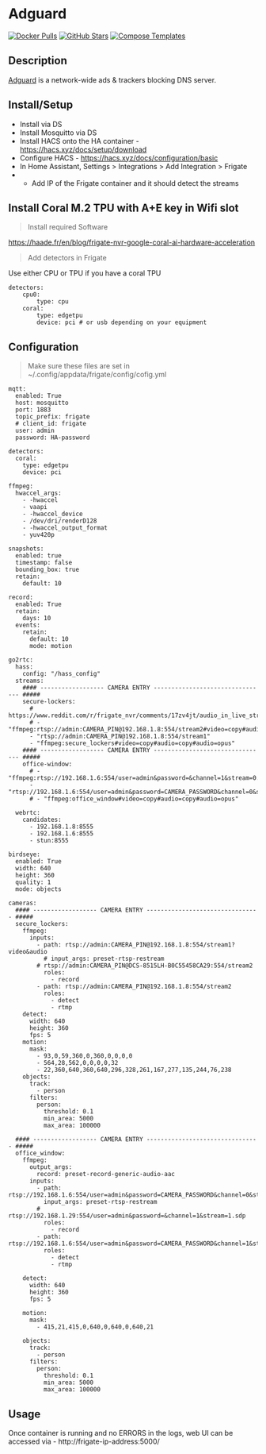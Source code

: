 # Adguard

[![Docker Pulls](https://img.shields.io/docker/pulls/adguard/adguardhome?style=flat-square&color=607D8B&label=docker%20pulls&logo=docker)](https://hub.docker.com/r/adguard/adguardhome)
[![GitHub Stars](https://img.shields.io/github/stars/AdguardTeam/AdGuardHome?style=flat-square&color=607D8B&label=github%20stars&logo=github)](https://github.com/AdguardTeam/AdGuardHome)
[![Compose Templates](https://img.shields.io/static/v1?style=flat-square&color=607D8B&label=compose&message=templates)](https://github.com/GhostWriters/DockSTARTer/tree/master/compose/.apps/adguard)

## Description

[Adguard](https://www.github.com/AdguardTeam/AdGuardHome) is a network-wide ads
& trackers blocking DNS server.

## Install/Setup

- Install via DS
- Install Mosquitto via DS
- Install HACS onto the HA container - https://hacs.xyz/docs/setup/download
- Configure HACS - https://hacs.xyz/docs/configuration/basic
- In Home Assistant, Settings > Integrations > Add Integration > Frigate
- - Add IP of the Frigate container and it should detect the streams


## Install Coral M.2 TPU with A+E key in Wifi slot
> Install required Software

https://haade.fr/en/blog/frigate-nvr-google-coral-ai-hardware-acceleration

> Add detectors in Frigate
    
Use either CPU or TPU if you have a coral TPU

    detectors:
        cpu0:
            type: cpu
        coral:
            type: edgetpu
            device: pci # or usb depending on your equipment


## Configuration

> Make sure these files are set in ~/.config/appdata/frigate/config/cofig.yml


    mqtt:
      enabled: True
      host: mosquitto
      port: 1883
      topic_prefix: frigate
      # client_id: frigate
      user: admin
      password: HA-password

    detectors:
      coral:
        type: edgetpu
        device: pci

    ffmpeg:
      hwaccel_args:
        - -hwaccel
        - vaapi
        - -hwaccel_device
        - /dev/dri/renderD128
        - -hwaccel_output_format
        - yuv420p

    snapshots:
      enabled: true
      timestamp: false
      bounding_box: true
      retain:
        default: 10

    record:
      enabled: True
      retain:
        days: 10
      events:
        retain:
          default: 10
          mode: motion

    go2rtc:
      hass:
        config: "/hass_config"
      streams:
        #### ------------------ CAMERA ENTRY -------------------------------- #####
        secure-lockers: 
          # https://www.reddit.com/r/frigate_nvr/comments/17zv4jt/audio_in_live_stream_but_not_recording_for_a/
          # - "ffmpeg:rtsp://admin:CAMERA_PIN@192.168.1.8:554/stream2#video=copy#audio=copy#audio=opus"
          - "rtsp://admin:CAMERA_PIN@192.168.1.8:554/stream1"
          - "ffmpeg:secure_lockers#video=copy#audio=copy#audio=opus"
        #### ------------------ CAMERA ENTRY -------------------------------- #####
        office-window: 
          # - "ffmpeg:rtsp://192.168.1.6:554/user=admin&password=&channel=1&stream=0.sdp#video=copy#audio=copy#audio=opus"
          - "rtsp://192.168.1.6:554/user=admin&password=CAMERA_PASSWORD&channel=0&stream=0.sdp"
          # - "ffmpeg:office_window#video=copy#audio=copy#audio=opus"
    
      webrtc:
        candidates:
          - 192.168.1.8:8555
          - 192.168.1.6:8555
          - stun:8555

    birdseye:
      enabled: True
      width: 640
      height: 360
      quality: 1
      mode: objects

    cameras:
      #### ------------------ CAMERA ENTRY -------------------------------- #####
      secure_lockers:
        ffmpeg:
          inputs:
            - path: rtsp://admin:CAMERA_PIN@192.168.1.8:554/stream1?video&audio
              # input_args: preset-rtsp-restream
            # rtsp://admin:CAMERA_PIN@DCS-8515LH-B0C55458CA29:554/stream2
              roles: 
                - record
            - path: rtsp://admin:CAMERA_PIN@192.168.1.8:554/stream2
              roles:
                - detect
                - rtmp
        detect:
          width: 640
          height: 360
          fps: 5
        motion:
          mask:
            - 93,0,59,360,0,360,0,0,0,0
            - 564,28,562,0,0,0,0,32
            - 22,360,640,360,640,296,328,261,167,277,135,244,76,238
        objects:
          track:
            - person
          filters:
            person:
              threshold: 0.1
              min_area: 5000
              max_area: 100000

      #### ------------------ CAMERA ENTRY -------------------------------- #####
      office_window:
        ffmpeg:
          output_args:
            record: preset-record-generic-audio-aac
          inputs:
            - path: rtsp://192.168.1.6:554/user=admin&password=CAMERA_PASSWORD&channel=0&stream=0.sdp
              input_args: preset-rtsp-restream
            # rtsp://192.168.1.29:554/user=admin&password=&channel=1&stream=1.sdp
              roles: 
                - record
            - path: rtsp://192.168.1.6:554/user=admin&password=CAMERA_PASSWORD&channel=1&stream=1.sdp
              roles:
                - detect
                - rtmp

        detect:
          width: 640
          height: 360
          fps: 5

        motion:
          mask:
            - 415,21,415,0,640,0,640,0,640,21

        objects:
          track:
            - person
          filters:
            person:
              threshold: 0.1
              min_area: 5000
              max_area: 100000


## Usage

Once container is running and no ERRORS in the logs, web UI can be accessed via - http://frigate-ip-address:5000/